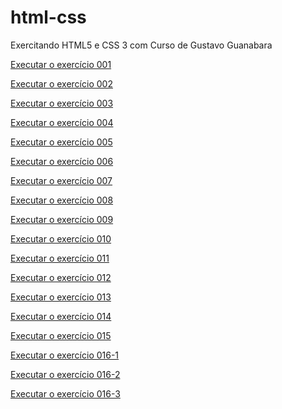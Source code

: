 # html-css
 Exercitando HTML5 e CSS 3 com Curso de Gustavo Guanabara

<a href="https://gillaercio.github.io/html-css/exercicios/ex001/index.html">Executar o exercício 001</a>

<a href="https://gillaercio.github.io/html-css/exercicios/ex002/index.html">Executar o exercício 002</a>

<a href="https://gillaercio.github.io/html-css/exercicios/ex003/index.html">Executar o exercício 003</a>

<a href="https://gillaercio.github.io/html-css/exercicios/ex004/index.html">Executar o exercício 004</a>

<a href="https://gillaercio.github.io/html-css/exercicios/ex005/index.html">Executar o exercício 005</a>

<a href="https://gillaercio.github.io/html-css/exercicios/ex006/index.html">Executar o exercício 006</a>

<a href="https://gillaercio.github.io/html-css/exercicios/ex007/index.html">Executar o exercício 007</a>

<a href="https://gillaercio.github.io/html-css/exercicios/ex008/index.html">Executar o exercício 008</a>

<a href="https://gillaercio.github.io/html-css/exercicios/ex009/index.html">Executar o exercício 009</a>

<a href="https://gillaercio.github.io/html-css/exercicios/ex010/index.html">Executar o exercício 010</a>

<a href="https://gillaercio.github.io/html-css/exercicios/ex011/index.html">Executar o exercício 011</a>

<a href="https://gillaercio.github.io/html-css/exercicios/ex012/index.html">Executar o exercício 012</a>

<a href="https://gillaercio.github.io/html-css/exercicios/ex013/index.html">Executar o exercício 013</a>

<a href="https://gillaercio.github.io/html-css/exercicios/ex014/index.html">Executar o exercício 014</a>

<a href="https://gillaercio.github.io/html-css/exercicios/ex015/index.html">Executar o exercício 015</a>

<a href="https://gillaercio.github.io/html-css/exercicios/ex016/cor01.html">Executar o exercício 016-1</a>

<a href="https://gillaercio.github.io/html-css/exercicios/ex016/cor02.html">Executar o exercício 016-2</a>

<a href="https://gillaercio.github.io/html-css/exercicios/ex016/cor03.html">Executar o exercício 016-3</a>